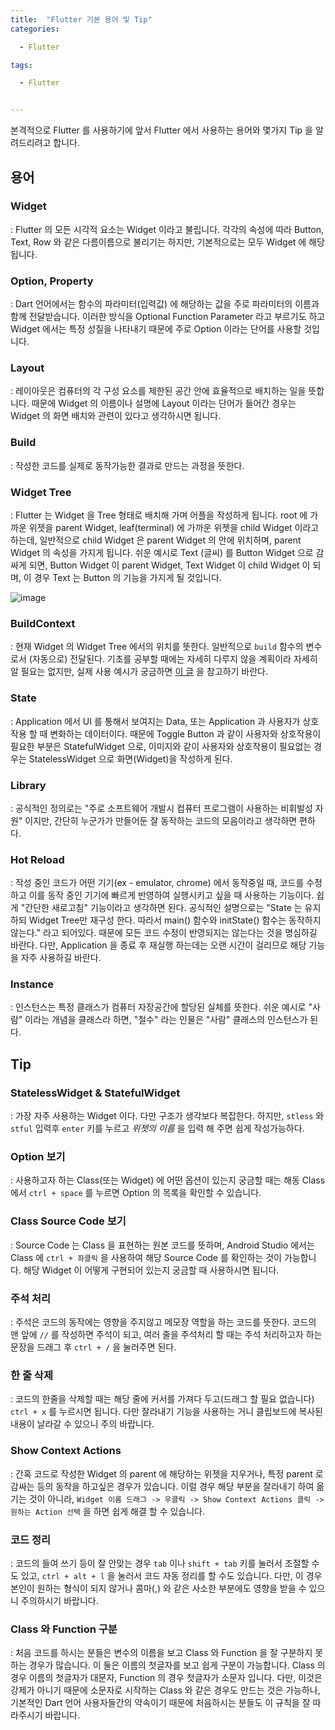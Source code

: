 ```yaml
---
title:  "Flutter 기본 용어 및 Tip"
categories:

  - Flutter

tags:

  - Flutter


---
```


본격적으로 Flutter 를 사용하기에 앞서 Flutter 에서 사용하는 용어와 몇가지 Tip 을 알려드리려고 합니다.

## 용어

### Widget

: Flutter 의 모든 시각적 요소는 Widget 이라고 불립니다. 각각의 속성에 따라 Button, Text, Row 와 같은 다름이름으로 불리기는 하지만, 기본적으로는 모두 Widget 에 해당됩니다. 

### Option, Property

: Dart 언어에서는 함수의 파라미터(입력값) 에 해당하는 값을 주로 파라미터의 이름과 함께 전달받습니다. 이러한 방식을 Optional Function Parameter 라고 부르기도 하고 Widget 에서는 특정 성질을 나타내기 때문에 주로 Option 이라는 단어를 사용할 것입니다.

### Layout

: 레이아웃은 컴퓨터의 각 구성 요소를 제한된 공간 안에 효율적으로 배치하는 일을 뜻합니다. 때문에 Widget 의 이름이나 설명에 Layout 이라는 단어가 들어간 경우는 Widget 의 화면 배치와 관련이 있다고 생각하시면 됩니다.

### Build

: 작성한 코드를 실제로 동작가능한 결과로 만드는 과정을 뜻한다.

### Widget Tree

: Flutter 는 Widget 을 Tree 형태로 배치해 가며 어플을 작성하게 됩니다. root 에 가까운 위젯을 parent Widget, leaf(terminal) 에 가까운 위젯을 child Widget 이라고 하는데, 일반적으로 child Widget 은 parent Widget 의 안에 위치하며, parent Widget 의 속성을 가지게 됩니다. 쉬운 예시로 Text (글씨) 를 Button Widget 으로 감싸게 되면, Button Widget 이 parent Widget, Text Widget 이 child Widget 이 되며, 이 경우 Text 는 Button 의 기능을 가지게 될 것입니다.

![image](/assets/images/Flutter_post5/widget_tree.png)

### BuildContext

: 현재 Widget 의 Widget Tree 에서의 위치를 뜻한다. 일반적으로 `build` 함수의 변수로서 (자동으로) 전달된다. 기초를 공부할 때에는 자세히 다루지 않을 계획이라 자세히 알 필요는 없지만, 실제 사용 예시가 궁금하면 [이 글](https://javaexpert.tistory.com/978) 을 참고하기 바란다.

### State

: Application 에서 UI 를 통해서 보여지는 Data, 또는 Application 과 사용자가 상호작용 할 때 변화하는 데이터이다. 때문에 Toggle Button 과 같이 사용자와 상호작용이 필요한 부분은 StatefulWidget 으로, 이미지와 같이 사용자와 상호작용이 필요없는 경우는 StatelessWidget 으로 화면(Widget)을 작성하게 된다.

### Library

: 공식적인 정의로는 "주로 소프트웨어 개발시 컴퓨터 프로그램이 사용하는 비휘발성 자원" 이지만, 간단히 누군가가 만들어둔 잘 동작하는 코드의 모음이라고 생각하면 편하다. 

### Hot Reload

: 작성 중인 코드가 어떤 기기(ex - emulator, chrome) 에서 동작중일 때, 코드를 수정하고 이를 동작 중인 기기에 빠르게 반영하여 실행시키고 싶을 때 사용하는 기능이다. 쉽게 "간단한 새로고침" 기능이라고 생각하면 된다. 공식적인 설명으로는 "State 는 유지하되 Widget Tree만 재구성 한다. 따라서 main() 함수와 initState() 함수는 동작하지 않는다." 라고 되어있다. 때문에 모든 코드 수정이 반영되지는 않는다는 것을 명심하길 바란다. 다만, Application 을 종료 후 재실행 하는데는 오랜 시간이 걸리므로 해당 기능을 자주 사용하길 바란다.

### Instance

: 인스턴스는 특정 클래스가 컴퓨터 자장공간에 할당된 실체를 뜻한다. 쉬운 예시로 "사람" 이라는 개념을 클래스라 하면, "철수" 라는 인물은 "사람" 클래스의 인스턴스가 된다.



## Tip

### StatelessWidget & StatefulWidget

: 가장 자주 사용하는 Widget 이다. 다만 구조가 생각보다 복잡한다. 하지만, `stless` 와 `stful`  입력후 `enter` 키를 누르고 *위젯의 이름* 을 입력 해 주면 쉽게 작성가능하다.

### Option 보기

: 사용하고자 하는 Class(또는 Widget) 에 어떤 옵션이 있는지 궁금할 때는 해동 Class 에서 `ctrl + space` 를 누르면 Option 의 목록을 확인할 수 있습니다.

### Class Source Code 보기

: Source Code 는 Class 을 표현하는 원본 코드를 뜻하며, Android Studio 에서는 Class 에 `ctrl + 좌클릭` 을 사용하여 해당 Source Code 를 확인하는 것이 가능합니다. 해당 Widget 이 어떻게 구현되어 있는지 궁금할 때 사용하시면 됩니다.

### 주석 처리

: 주석은 코드의 동작에는 영향을 주지않고 메모장 역할을 하는 코드를 뜻한다. 코드의 맨 앞에 `//` 를 작성하면 주석이 되고, 여러 줄을 주석처리 할 때는 주석 처리하고자 하는 문장을 드래그 후 `ctrl + /` 을 눌러주면 된다. 

### 한 줄 삭제

: 코드의 한줄을 삭제할 때는 해당 줄에 커서를 가져다 두고(드래그 할 필요 없습니다) `ctrl + x` 를 누르시면 됩니다. 다만 잘라내기 기능을 사용하는 거니 클립보드에 복사된 내용이 날라갈 수 있으니 주의 바랍니다.

### Show Context Actions

: 간혹 코드로 작성한 Widget 의 parent 에 해당하는 위젯을 지우거나, 특정 parent 로 감싸는 등의 동작을 하고싶은 경우가 있습니다. 이럴 경우 해당 부분을 잘라내기 하여 옮기는 것이 아니라, `Widget 이름 드래그 -> 우클릭 -> Show Context Actions 클릭 -> 원하는 Action 선택` 을 하면 쉽게 해결 할 수 있습니다.

### 코드 정리

: 코드의 들여 쓰기 등이 잘 안맞는 경우 `tab` 이나 `shift + tab` 키를 눌러서 조절할 수도 있고, `ctrl + alt + l` 을 눌러서 코드 자동 정리를 할 수도 있습니다. 다만, 이 경우 본인이 원하는 형식이 되지 않거나 콤마(,) 와 같은 사소한 부분에도 영향을 받을 수 있으니 주의하시기 바랍니다.

### Class 와 Function 구분

: 처음 코드를 하시는 분들은 변수의 이름을 보고 Class 와 Function 을 잘 구분하지 못하는 경우가 많습니다. 이 둘은 이름의 첫글자를 보고 쉽게 구분이 가능합니다. Class 의 경우 이름의 첫글자가 대문자, Function 의 경우 첫글자가 소문자 입니다. 다만, 이것은 강제가 아니기 때문에 소문자로 시작하는 Class 와 같은 경우도 만드는 것은 가능하나, 기본적인 Dart 언어 사용자들간의 약속이기 때문에 처음하시는 분들도 이 규칙을 잘 따라주시기 바랍니다.



